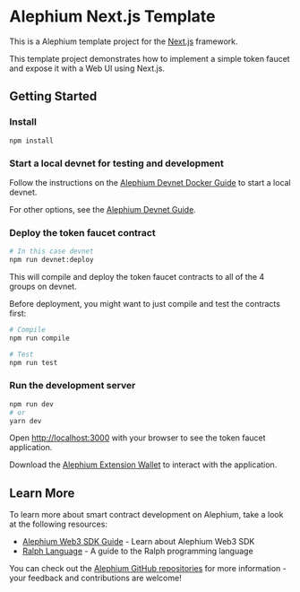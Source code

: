 # Alephium Next.js Template

This is a Alephium template project for the [Next.js](https://nextjs.org/) framework.

This template project demonstrates how to implement a simple token
faucet and expose it with a Web UI using Next.js.

## Getting Started

### Install

```
npm install
```

### Start a local devnet for testing and development

Follow the instructions on the [Alephium Devnet Docker Guide](https://github.com/alephium/alephium-stack?tab=readme-ov-file#devnet) to start a local devnet.

For other options, see the [Alephium Devnet Guide](https://docs.alephium.org/full-node/getting-started#devnet).

### Deploy the token faucet contract

```bash
# In this case devnet
npm run devnet:deploy
```

This will compile and deploy the token faucet contracts to all of the
4 groups on devnet.

Before deployment, you might want to just compile and test the
contracts first:

```bash
# Compile
npm run compile

# Test
npm run test
```

### Run the development server

```bash
npm run dev
# or
yarn dev
```

Open [http://localhost:3000](http://localhost:3000) with your browser
to see the token faucet application.

Download the [Alephium Extension Wallet](https://github.com/alephium/extension-wallet)
to interact with the application.

## Learn More

To learn more about smart contract development on Alephium, take a
look at the following resources:

- [Alephium Web3 SDK Guide](https://docs.alephium.org/sdk/getting-started/) - Learn about Alephium Web3 SDK
- [Ralph Language](https://docs.alephium.org/ralph/) - A guide to the Ralph programming language

You can check out the [Alephium GitHub
repositories](https://github.com/alephium) for more information - your
feedback and contributions are welcome!
